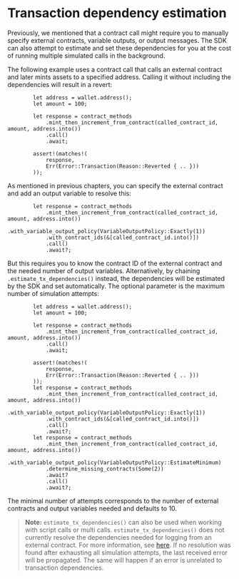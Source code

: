 # Transaction dependency estimation

Previously, we mentioned that a contract call might require you to manually specify external contracts, variable outputs, or output messages. The SDK can also attempt to estimate and set these dependencies for you at the cost of running multiple simulated calls in the background.

The following example uses a contract call that calls an external contract and later mints assets to a specified address. Calling it without including the dependencies will result in a revert:

```rust,ignore
        let address = wallet.address();
        let amount = 100;

        let response = contract_methods
            .mint_then_increment_from_contract(called_contract_id, amount, address.into())
            .call()
            .await;

        assert!(matches!(
            response,
            Err(Error::Transaction(Reason::Reverted { .. }))
        ));
```

As mentioned in previous chapters, you can specify the external contract and add an output variable to resolve this:

```rust,ignore
        let response = contract_methods
            .mint_then_increment_from_contract(called_contract_id, amount, address.into())
            .with_variable_output_policy(VariableOutputPolicy::Exactly(1))
            .with_contract_ids(&[called_contract_id.into()])
            .call()
            .await?;
```

But this requires you to know the contract ID of the external contract and the needed number of output variables. Alternatively, by chaining `.estimate_tx_dependencies()` instead, the dependencies will be estimated by the SDK and set automatically. The optional parameter is the maximum number of simulation attempts:

```rust,ignore
        let address = wallet.address();
        let amount = 100;

        let response = contract_methods
            .mint_then_increment_from_contract(called_contract_id, amount, address.into())
            .call()
            .await;

        assert!(matches!(
            response,
            Err(Error::Transaction(Reason::Reverted { .. }))
        ));
        let response = contract_methods
            .mint_then_increment_from_contract(called_contract_id, amount, address.into())
            .with_variable_output_policy(VariableOutputPolicy::Exactly(1))
            .with_contract_ids(&[called_contract_id.into()])
            .call()
            .await?;
        let response = contract_methods
            .mint_then_increment_from_contract(called_contract_id, amount, address.into())
            .with_variable_output_policy(VariableOutputPolicy::EstimateMinimum)
            .determine_missing_contracts(Some(2))
            .await?
            .call()
            .await?;
```

The minimal number of attempts corresponds to the number of external contracts and output variables needed and defaults to 10.

> **Note:** `estimate_tx_dependencies()` can also be used when working with script calls or multi calls. `estimate_tx_dependencies()` does not currently resolve the dependencies needed for logging from an external contract. For more information, see [here](./logs.md). If no resolution was found after exhausting all simulation attempts, the last received error will be propagated. The same will happen if an error is unrelated to transaction dependencies.
